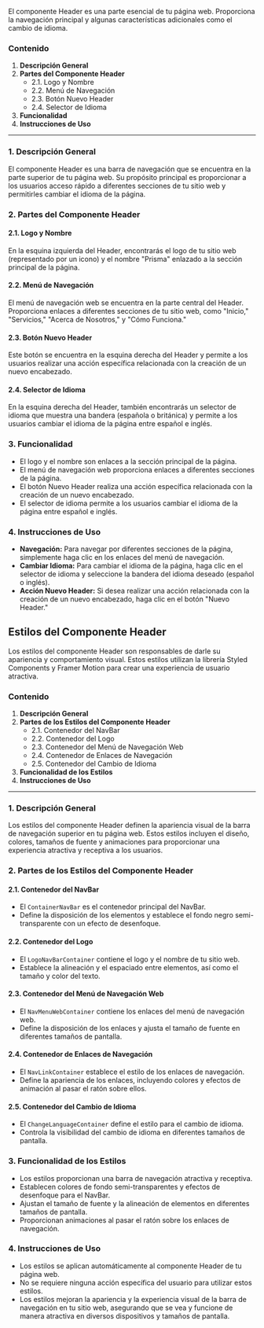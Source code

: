 El componente Header es una parte esencial de tu página web. Proporciona la navegación principal y algunas características adicionales como el cambio de idioma.

### Contenido

1. **Descripción General**
2. **Partes del Componente Header**
    - 2.1. Logo y Nombre
    - 2.2. Menú de Navegación
    - 2.3. Botón Nuevo Header
    - 2.4. Selector de Idioma
3. **Funcionalidad**
4. **Instrucciones de Uso**

---

### 1. Descripción General

El componente Header es una barra de navegación que se encuentra en la parte superior de tu página web. Su propósito principal es proporcionar a los usuarios acceso rápido a diferentes secciones de tu sitio web y permitirles cambiar el idioma de la página.

### 2. Partes del Componente Header

#### 2.1. Logo y Nombre

En la esquina izquierda del Header, encontrarás el logo de tu sitio web (representado por un icono) y el nombre "Prisma" enlazado a la sección principal de la página.

#### 2.2. Menú de Navegación

El menú de navegación web se encuentra en la parte central del Header. Proporciona enlaces a diferentes secciones de tu sitio web, como "Inicio," "Servicios," "Acerca de Nosotros," y "Cómo Funciona."

#### 2.3. Botón Nuevo Header

Este botón se encuentra en la esquina derecha del Header y permite a los usuarios realizar una acción específica relacionada con la creación de un nuevo encabezado.

#### 2.4. Selector de Idioma

En la esquina derecha del Header, también encontrarás un selector de idioma que muestra una bandera (española o británica) y permite a los usuarios cambiar el idioma de la página entre español e inglés.

### 3. Funcionalidad

- El logo y el nombre son enlaces a la sección principal de la página.
- El menú de navegación web proporciona enlaces a diferentes secciones de la página.
- El botón Nuevo Header realiza una acción específica relacionada con la creación de un nuevo encabezado.
- El selector de idioma permite a los usuarios cambiar el idioma de la página entre español e inglés.

### 4. Instrucciones de Uso

- **Navegación:** Para navegar por diferentes secciones de la página, simplemente haga clic en los enlaces del menú de navegación.
- **Cambiar Idioma:** Para cambiar el idioma de la página, haga clic en el selector de idioma y seleccione la bandera del idioma deseado (español o inglés).
- **Acción Nuevo Header:** Si desea realizar una acción relacionada con la creación de un nuevo encabezado, haga clic en el botón "Nuevo Header."

## Estilos del Componente Header

Los estilos del componente Header son responsables de darle su apariencia y comportamiento visual. Estos estilos utilizan la librería Styled Components y Framer Motion para crear una experiencia de usuario atractiva.

### Contenido

1. **Descripción General**
2. **Partes de los Estilos del Componente Header**
    - 2.1. Contenedor del NavBar
    - 2.2. Contenedor del Logo
    - 2.3. Contenedor del Menú de Navegación Web
    - 2.4. Contenedor de Enlaces de Navegación
    - 2.5. Contenedor del Cambio de Idioma
3. **Funcionalidad de los Estilos**
4. **Instrucciones de Uso**

---

### 1. Descripción General

Los estilos del componente Header definen la apariencia visual de la barra de navegación superior en tu página web. Estos estilos incluyen el diseño, colores, tamaños de fuente y animaciones para proporcionar una experiencia atractiva y receptiva a los usuarios.

### 2. Partes de los Estilos del Componente Header

#### 2.1. Contenedor del NavBar

- El `ContainerNavBar` es el contenedor principal del NavBar.
- Define la disposición de los elementos y establece el fondo negro semi-transparente con un efecto de desenfoque.

#### 2.2. Contenedor del Logo

- El `LogoNavBarContainer` contiene el logo y el nombre de tu sitio web.
- Establece la alineación y el espaciado entre elementos, así como el tamaño y color del texto.

#### 2.3. Contenedor del Menú de Navegación Web

- El `NavMenuWebContainer` contiene los enlaces del menú de navegación web.
- Define la disposición de los enlaces y ajusta el tamaño de fuente en diferentes tamaños de pantalla.

#### 2.4. Contenedor de Enlaces de Navegación

- El `NavLinkContainer` establece el estilo de los enlaces de navegación.
- Define la apariencia de los enlaces, incluyendo colores y efectos de animación al pasar el ratón sobre ellos.

#### 2.5. Contenedor del Cambio de Idioma

- El `ChangeLanguageContainer` define el estilo para el cambio de idioma.
- Controla la visibilidad del cambio de idioma en diferentes tamaños de pantalla.

### 3. Funcionalidad de los Estilos

- Los estilos proporcionan una barra de navegación atractiva y receptiva.
- Establecen colores de fondo semi-transparentes y efectos de desenfoque para el NavBar.
- Ajustan el tamaño de fuente y la alineación de elementos en diferentes tamaños de pantalla.
- Proporcionan animaciones al pasar el ratón sobre los enlaces de navegación.

### 4. Instrucciones de Uso

- Los estilos se aplican automáticamente al componente Header de tu página web.
- No se requiere ninguna acción específica del usuario para utilizar estos estilos.
- Los estilos mejoran la apariencia y la experiencia visual de la barra de navegación en tu sitio web, asegurando que se vea y funcione de manera atractiva en diversos dispositivos y tamaños de pantalla.
